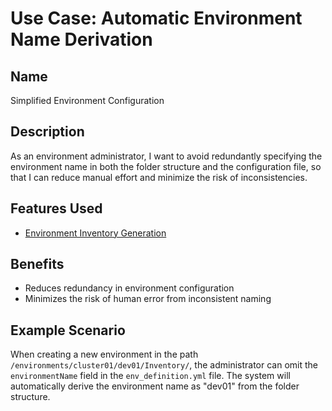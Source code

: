 # Use Case: Automatic Environment Name Derivation

## Name

Simplified Environment Configuration

## Description

As an environment administrator, I want to avoid redundantly specifying the environment name in both the folder structure and the configuration file, so that I can reduce manual effort and minimize the risk of inconsistencies.

## Features Used

- [Environment Inventory Generation](/docs/env-inventory-generation.md#automatic-environment-name-derivation)

## Benefits

- Reduces redundancy in environment configuration
- Minimizes the risk of human error from inconsistent naming

## Example Scenario

When creating a new environment in the path `/environments/cluster01/dev01/Inventory/`, the administrator can omit the `environmentName` field in the `env_definition.yml` file. The system will automatically derive the environment name as "dev01" from the folder structure.
